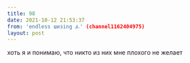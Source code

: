 ```yaml
---
title: 98
date: 2021-10-12 21:53:37
from: 'endless шизing ⍼' (channel1162404975)
layout: post
---
```


хоть я и понимаю, что никто из них мне плохого не желает
